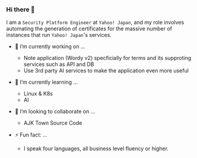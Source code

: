 ### Hi there 👋

I am a `Security Platform Engineer` at `Yahoo! Japan`, and my role involves automating the generation of certificates for the massive number of instances that run `Yahoo! Japan`'s services.

<!--
**mlajkim/mlajkim** is a ✨ _special_ ✨ repository because its `README.md` (this file) appears on your GitHub profile.

Here are some ideas to get you started:

- 🔭 I’m currently working on ...
- 🌱 I’m currently learning ...
- 👯 I’m looking to collaborate on ...
- 🤔 I’m looking for help with ...
- 💬 Ask me about ...
- 📫 How to reach me: ...
- 😄 Pronouns: ...
- ⚡ Fun fact: ...
-->

- 🔭 I’m currently working on ...
  - Note application (Wordy v2) specficially for terms and its supproting services such as API and DB
  - Use 3rd party AI services to make the application even more useful
  
- 🌱 I’m currently learning ...
  - Linux & K8s
  - AI
  
- 👯 I’m looking to collaborate on ...
  - AJK Town Source Code
  
- ⚡ Fun fact: ...
  - I speak four languages, all business level fluency or higher.
